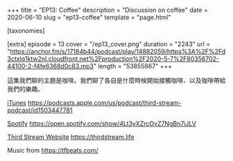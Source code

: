 +++
title = "EP13: Coffee"
description = "Discussion on coffee"
date = 2020-06-10
slug = "ep13-coffee"
template = "page.html"

[taxonomies]

[extra]
episode = 13
cover = "/ep13_cover.png"
duration = "2243"
url = "https://anchor.fm/s/17184b44/podcast/play/14882059/https%3A%2F%2Fd3ctxlq1ktw2nl.cloudfront.net%2Fproduction%2F2020-5-7%2F80356702-44100-2-f4fe6368d0c83.mp3"
length = "53855867"
+++

這集我們聊的主題是咖啡。我們聊了各自是什麼時候開始接觸咖啡、以及咖啡帶給我們的樂趣。

<!-- more -->

[iTunes](https://podcasts.apple.com/us/podcast/third-stream-podcast/id1503447781)
https://podcasts.apple.com/us/podcast/third-stream-podcast/id1503447781

[Spotify](https://open.spotify.com/show/4Lt3yXZrcOvZ7NgBn7iJLV)
https://open.spotify.com/show/4Lt3yXZrcOvZ7NgBn7iJLV

[Third Stream Website](https://thirdstream.life)
https://thirdstream.life

Music from https://tfbeats.com/
